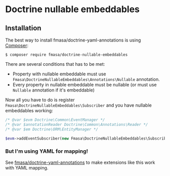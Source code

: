 # Doctrine nullable embeddables

## Installation
The best way to install fmasa/doctrine-yaml-annotations is using [Composer](https://getcomposer.org/):

    $ composer require fmasa/doctrine-nullable-embeddables

There are several conditions that has to be met:
- Property with nullable embeddable must use `Fmasa\DoctrineNullableEmbeddables\Annotations\Nullable` annotation.
- Every property in nullable embeddable must be nullable (or must use `Nullable` annotation if it's embeddable)

Now all you have to do is register `Fmasa\DoctrineNullableEmbeddables\Subscriber` and you have nullable embeddables working:
```php
/* @var $evm Doctrine\Common\EventManager */
/* @var $annotationReader Doctrine\Common\Annotations\Reader */
/* @var $em Doctrine\ORM\EntityManager */

$evm->addEventSubscriber(new Fmasa\DoctrineNullableEmbeddables\Subscriber($em, $annorationReader));
```

### But I'm using YAML for mapping!
See [fmasa/doctrine-yaml-annotations](https://github.com/fmasa/doctrine-yaml-annotations) to make extensions like this work with YAML mapping.
